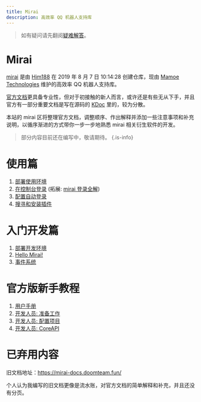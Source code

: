 ```yaml
---
title: Mirai
description: 高效率 QQ 机器人支持库
---
```


> 如有疑问请先翻阅[疑难解答](/mirai/troubleshoot)。

# Mirai
[mirai](https://github.com/mamoe/mirai) 是由 [Him188](https://github.com/Him188) 在 2019 年 8 月 7 日 10:14:28 创建仓库，现由 [Mamoe Technologies](https://github.com/mamoe) 维护的高效率 QQ 机器人支持库。

[官方文档](https://docs.mirai.mamoe.net/)更具备专业性，但对于初接触的新人而言，或许还是有些无从下手，并且官方有一部分重要文档是写在源码的 [KDoc](https://kdoc.mirai.mamoe.net/) 里的，较为分散。

本站的 mirai 区将整理官方文档，调整顺序、作出解释并添加一些注意事项和补充说明，以循序渐进的方式带你一步一步地熟悉 mirai 相关衍生软件的开发。

> 部分内容目前还在编写中，敬请期待。
{.is-info}


# 使用篇

1. [部署使用环境](/mirai/1-1)
2. [在控制台登录](/mirai/1-2) (拓展: [mirai 登录全解](/mirai/45))
3. [配置自动登录](/mirai/1-3)
4. [搜寻和安装插件](/mirai/1-4)

# 入门开发篇

1. [部署开发环境](/mirai/2-1)
2. [Hello Mirai!](/mirai/2-2)
3. [事件系统](/mirai/2-3)

# 官方版新手教程

1. [用户手册](https://docs.mirai.mamoe.net/ConsoleTerminal.html)
2. [开发人员: 准备工作](https://docs.mirai.mamoe.net/Preparations.html)
3. [开发人员: 配置项目](https://docs.mirai.mamoe.net/ConfiguringProjects.html)
4. [开发人员: CoreAPI](https://docs.mirai.mamoe.net/CoreAPI.html)

# 已弃用内容

旧文档地址：https://mirai-docs.doomteam.fun/

个人认为我编写的旧文档更像是流水账，对官方文档的简单解释和补充，并且还没有分页。